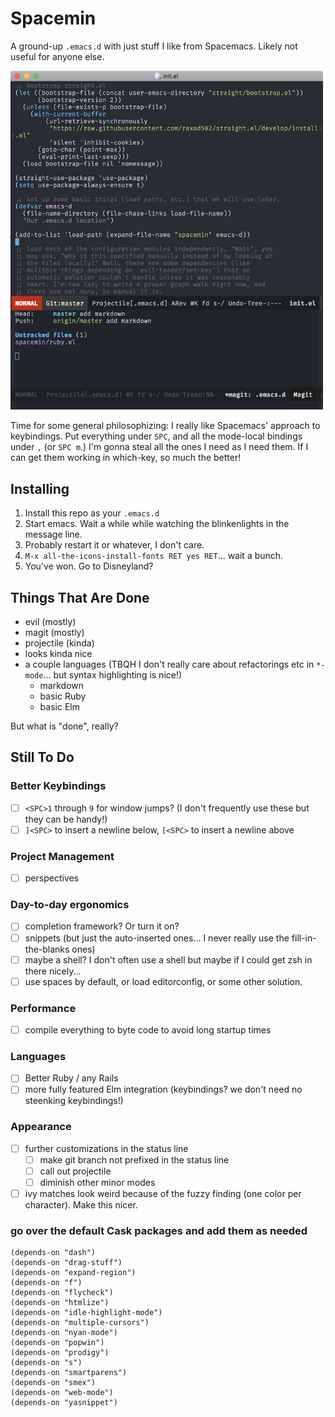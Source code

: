 # Spacemin

A ground-up `.emacs.d` with just stuff I like from Spacemacs.
Likely not useful for anyone else.

<img src="spacemin.png" width="500px" alt="screenshot of spacemin" style="text-align: center" />

Time for some general philosophizing: I really like Spacemacs' approach to keybindings.
Put everything under `SPC`, and all the mode-local bindings under `,` (or `SPC m`.)
I'm gonna steal all the ones I need as I need them.
If I can get them working in which-key, so much the better!

## Installing

1. Install this repo as your `.emacs.d`
2. Start emacs. Wait a while while watching the blinkenlights in the message line.
3. Probably restart it or whatever, I don't care.
4. `M-x all-the-icons-install-fonts RET yes RET`... wait a bunch.
5. You've won. Go to Disneyland?

## Things That Are Done

- evil (mostly)
- magit (mostly)
- projectile (kinda)
- looks kinda nice
- a couple languages (TBQH I don't really care about refactorings etc in `*-mode`... but syntax highlighting is nice!)
  - markdown
  - basic Ruby
  - basic Elm

But what is "done", really?

## Still To Do

### Better Keybindings

- [ ] `<SPC>1` through `9` for window jumps? (I don't frequently use these but they can be handy!)
- [ ] `]<SPC>` to insert a newline below, `[<SPC>` to insert a newline above

### Project Management

- [ ] perspectives

### Day-to-day ergonomics

- [ ] completion framework? Or turn it on?
- [ ] snippets (but just the auto-inserted ones... I never really use the fill-in-the-blanks ones)
- [ ] maybe a shell? I don't often use a shell but maybe if I could get zsh in there nicely...
- [ ] use spaces by default, or load editorconfig, or some other solution.

### Performance

- [ ] compile everything to byte code to avoid long startup times

### Languages

- [ ] Better Ruby / any Rails
- [ ] more fully featured Elm integration (keybindings? we don't need no steenking keybindings!)

### Appearance

- [ ] further customizations in the status line
	- [ ] make git branch not prefixed in the status line
	- [ ] call out projectile
	- [ ] diminish other minor modes
- [ ] ivy matches look weird because of the fuzzy finding (one color per character). Make this nicer.

### go over the default Cask packages and add them as needed

```elisp
(depends-on "dash")
(depends-on "drag-stuff")
(depends-on "expand-region")
(depends-on "f")
(depends-on "flycheck")
(depends-on "htmlize")
(depends-on "idle-highlight-mode")
(depends-on "multiple-cursors")
(depends-on "nyan-mode")
(depends-on "popwin")
(depends-on "prodigy")
(depends-on "s")
(depends-on "smartparens")
(depends-on "smex")
(depends-on "web-mode")
(depends-on "yasnippet")
```
